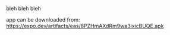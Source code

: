 bleh bleh bleh 

app can be downloaded from: https://expo.dev/artifacts/eas/8PZHmAXdRm9wa3ixicBUQE.apk
